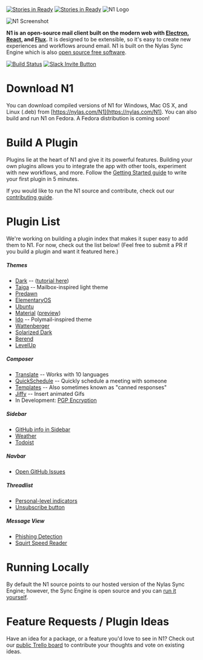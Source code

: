 [![Stories in Ready](https://badge.waffle.io/nylas/N1.png?label=ready&title=Ready)](https://waffle.io/nylas/N1)
[![Stories in Ready](https://badge.waffle.io/nylas/N1.png?label=ready&title=Ready)](https://waffle.io/nylas/N1)
![N1 Logo](https://edgehill.s3.amazonaws.com/static/N1.png)

![N1 Screenshot](http://nylas.com/N1/images/1-1-initial-outlook-base.png?feb2016)

**N1 is an open-source mail client built on the modern web with [Electron](https://github.com/atom/electron), [React](https://facebook.github.io/react/), and [Flux](https://facebook.github.io/flux/).** It is designed to be extensible, so it's easy to create new experiences and workflows around email. N1 is built on the Nylas Sync Engine which is also [open source free software](https://github.com/nylas/sync-engine).

[![Build Status](https://travis-ci.org/nylas/N1.svg?branch=master)](https://travis-ci.org/nylas/N1)
[![Slack Invite Button](http://slack-invite.nylas.com/badge.svg)](http://slack-invite.nylas.com)

# Download N1

You can download compiled versions of N1 for Windows, Mac OS X, and Linux (.deb) from [https://nylas.com/N1](https://nylas.com/N1). You can also build and run N1 on Fedora. A Fedora distribution is coming soon!

# Build A Plugin

Plugins lie at the heart of N1 and give it its powerful features. Building your own plugins allows you to integrate the app with other tools, experiment with new workflows, and more. Follow the [Getting Started guide](http://nylas.com/N1/getting-started/) to write your first plugin in 5 minutes.

If you would like to run the N1 source and contribute, check out our [contributing
guide](https://github.com/nylas/N1/blob/master/CONTRIBUTING.md).

# Plugin List
We're working on building a plugin index that makes it super easy to add them to N1. For now, check out the list below! (Feel free to submit a PR if you build a plugin and want it featured here.)

##### Themes
- [Dark](https://github.com/nylas/N1/tree/master/internal_packages/ui-dark) -- ([tutorial here](https://github.com/nylas/N1/issues/74))
- [Taiga](http://noahbuscher.github.io/N1-Taiga/) -- Mailbox-inspired light theme
- [Predawn](https://github.com/adambmedia/N1-Predawn)
- [ElementaryOS](https://github.com/edipox/elementary-nylas)
- [Ubuntu](https://github.com/ahmedlhanafy/Ubuntu-Ui-Theme-for-Nylas-N1)
- [Material](https://github.com/equinusocio/N1-Material) ([preview](https://twitter.com/MattiaAstorino/status/683348095770456064))
- [Ido](https://github.com/edipox/n1-ido) -- Polymail-inspired theme
- [Wattenberger](https://github.com/Wattenberger/Nylas-N1-theme)
- [Solarized Dark](https://github.com/NSHenry/N1-Solarized-Dark)
- [Berend](https://github.com/Frique/N1-Berend)
- [LevelUp](https://github.com/stolinski/level-up-nylas-n1-theme)

##### Composer
- [Translate](https://github.com/nylas/N1/tree/master/internal_packages/composer-translate) -- Works with 10 languages
- [QuickSchedule](https://github.com/nylas/N1/tree/master/internal_packages/quick-schedule) -- Quickly schedule a meeting with someone
- [Templates](https://github.com/nylas/N1/tree/master/internal_packages/composer-templates) -- Also sometimes known as "canned responses"
- [Jiffy](http://noahbuscher.github.io/N1-Jiffy/) -- Insert animated Gifs
- In Development: [PGP Encryption](https://github.com/mbilker/email-pgp)

##### Sidebar
- [GitHub info in Sidebar](https://github.com/nylas/N1/tree/master/internal_packages/github-contact-card)
- [Weather](https://github.com/jackiehluo/n1-weather)
- [Todoist](https://github.com/anopensourceguy/TodoistN1)

##### Navbar
- [Open GitHub Issues](https://github.com/nylas/N1/tree/master/internal_packages/message-view-on-github)

##### Threadlist
- [Personal-level indicators](https://github.com/nylas/N1/tree/master/internal_packages/personal-level-indicators)
- [Unsubscribe button](https://github.com/colinking/n1-unsubscribe)

##### Message View
- [Phishing Detection](https://github.com/nylas/N1/tree/master/internal_packages/phishing-detection)
- [Squirt Speed Reader](https://github.com/HarleyKwyn/squirt-reader-N1-plugin/)

# Running Locally
By default the N1 source points to our hosted version of the Nylas Sync Engine; however, the Sync Engine is open source and you can [run it yourself](https://github.com/nylas/N1/blob/master/CONTRIBUTING.md#running-against-open-source-sync-engine).

# Feature Requests / Plugin Ideas

Have an idea for a package, or a feature you'd love to see in N1? Check out our
[public Trello board](https://trello.com/b/hxsqB6vx/n1-open-source-roadmap)
to contribute your thoughts and vote on existing ideas.
